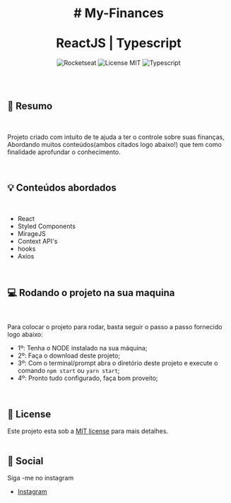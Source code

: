  

<br />
<br />
<h1 align="center">
 #     My-Finances 
  <br />
  <br />
  ReactJS |  Typescript
</h1>
  
<p align="center">
  <img alt="Rocketseat" src="https://img.shields.io/badge/Created%20by%3A-Rocketseat-%236D5CCD" />
  <img alt="License MIT" src="https://img.shields.io/badge/License-MIT-%2398C611" />
  <img alt="Typescript" src="https://img.shields.io/badge/Main%20lenguage-Typescript-%232F74C0" /> <br />
</p> 
<br />
<br />

## 📓 Resumo
<br />

Projeto criado com intuito de te ajuda a ter o controle sobre suas finanças, Abordando muitos conteúdos(ambos citados logo abaixo!) que tem como finalidade aprofundar o conhecimento.

<br />

## :bulb: Conteúdos abordados
<br />


- React
- Styled Components 
- MirageJS
- Context API's
- hooks
- Axios

<br />


## 💻 Rodando o projeto na sua maquina
<br />

Para colocar o projeto para rodar, basta seguir o passo a passo fornecido logo abaixo:

 - 1º: Tenha o NODE instalado na sua máquina;
-  2º: Faça o download deste projeto;
-  3º: Com o terminal/prompt abra o diretório deste projeto e execute o comando `npm start` ou `yarn start`;
-  4º: Pronto tudo configurado, faça bom proveito;

<br />

## :memo: License

Este projeto esta sob a [MIT license](LICENSE) para mais detalhes.
<br />
<br />

## :iphone: Social

Siga -me no instagram
<br />

- [Instagram](https://www.instagram.com/_anselmo_69/)

<br />
